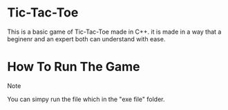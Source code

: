 # Tic-Tac-Toe
  This is a basic game of Tic-Tac-Toe made in C++. it is made in a way that a beginenr and an expert both can understand with ease. <br>

# How To Run The Game
> [!NOTE]
> You can simpy run the file which in the "exe file" folder.

 
